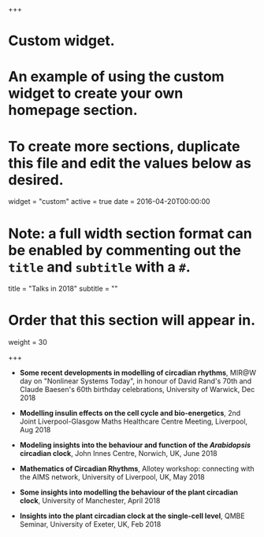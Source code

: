 +++
# Custom widget.
# An example of using the custom widget to create your own homepage section.
# To create more sections, duplicate this file and edit the values below as desired.
widget = "custom"
active = true
date = 2016-04-20T00:00:00

# Note: a full width section format can be enabled by commenting out the `title` and `subtitle` with a `#`.
title = "Talks in 2018"
subtitle = ""

# Order that this section will appear in.
weight = 30

+++



* **Some recent developments in modelling of circadian rhythms**, MIR$@$W day on "Nonlinear Systems Today", in honour of David Rand's 70th and Claude Baesen's 60th birthday celebrations, University of Warwick, Dec 2018

* **Modelling insulin effects on the cell cycle and bio-energetics**, 2nd Joint Liverpool-Glasgow Maths Healthcare Centre Meeting, Liverpool, Aug 2018

* **Modeling insights into the behaviour and function of the _Arabidopsis_ circadian clock**, John Innes Centre,  Norwich,  UK, June 2018

* **Mathematics of Circadian Rhythms**, Allotey workshop: connecting with the AIMS network, University of  Liverpool,  UK, May 2018

* **Some insights into
modelling the behaviour
of the
plant circadian clock**,  University of Manchester, April 2018

* **Insights into the  plant circadian clock at the single-cell level**, QMBE Seminar, University of Exeter,  UK, Feb 2018
